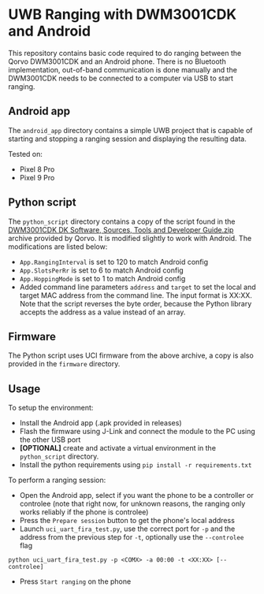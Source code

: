# UWB Ranging with DWM3001CDK and Android
This repository contains basic code required to do ranging between the Qorvo DWM3001CDK and an Android phone. There is no Bluetooth implementation, out-of-band communication is done manually and the DWM3001CDK needs to be connected to a computer via USB to start ranging.

## Android app
The `android_app` directory contains a simple UWB project that is capable of starting and stopping a ranging session and displaying the resulting data.

Tested on:
- Pixel 8 Pro
- Pixel 9 Pro

## Python script
The `python_script` directory contains a copy of the script found in the [DWM3001CDK DK Software, Sources, Tools and Developer Guide.zip](https://github.com/sasodoma/uwb-ranging/releases/tag/v1.0.1) archive provided by Qorvo. It is modified slightly to work with Android. The modifications are listed below:
- `App.RangingInterval` is set to 120 to match Android config
- `App.SlotsPerRr` is set to 6 to match Android config
- `App.HoppingMode` is set to 1 to match Android config
- Added command line parameters `address` and `target` to set the local and target MAC address from the command line. The input format is XX:XX. Note that the script reverses the byte order, because the Python library accepts the address as a value instead of an array.

## Firmware
The Python script uses UCI firmware from the above archive, a copy is also provided in the `firmware` directory.

## Usage
To setup the environment:
- Install the Android app (.apk provided in releases)
- Flash the firmware using J-Link and connect the module to the PC using the other USB port
- **[OPTIONAL]** create and activate a virtual environment in the `python_script` directory.
- Install the python requirements using `pip install -r requirements.txt`

To perform a ranging session:
- Open the Android app, select if you want the phone to be a controller or controlee (note that right now, for unknown reasons, the ranging only works reliably if the phone is controlee)
- Press the `Prepare session` button to get the phone's local address
- Launch `uci_uart_fira_test.py`, use the correct port for `-p` and the address from the previous step for `-t`, optionally use the `--controlee` flag
```shell
python uci_uart_fira_test.py -p <COMX> -a 00:00 -t <XX:XX> [--controlee]
```
- Press `Start ranging` on the phone
